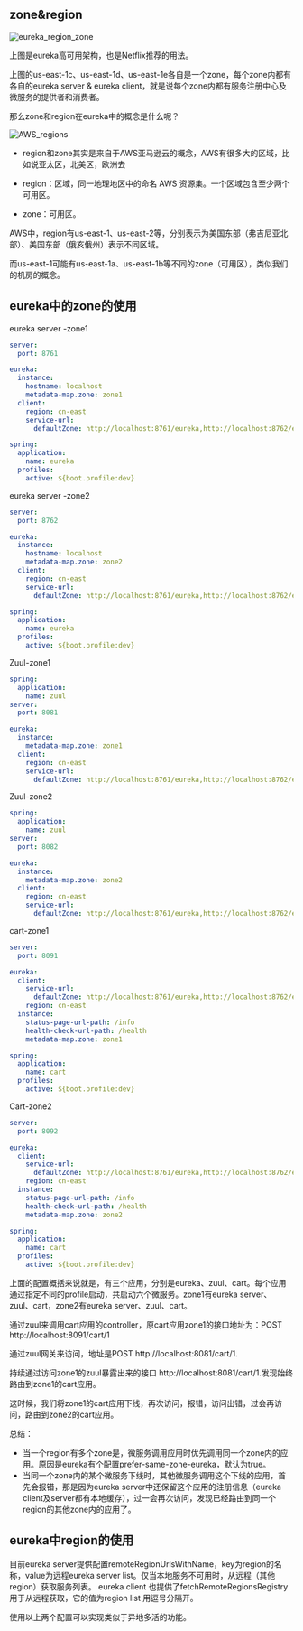 ## zone&region

![eureka_region_zone](/Users/wangwangxiaoteng/work/code/github/blogs/eureka_region_zone.png)

上图是eureka高可用架构，也是Netflix推荐的用法。

上图的us-east-1c、us-east-1d、us-east-1e各自是一个zone，每个zone内都有各自的eureka server & eureka client，就是说每个zone内都有服务注册中心及微服务的提供者和消费者。

那么zone和region在eureka中的概念是什么呢？

![AWS_regions](/Users/wangwangxiaoteng/work/code/github/blogs/AWS_regions.png)

- region和zone其实是来自于AWS亚马逊云的概念，AWS有很多大的区域，比如说亚太区，北美区，欧洲去
- region：区域，同一地理地区中的命名 AWS 资源集。一个区域包含至少两个可用区。

- zone：可用区。

AWS中，region有us-east-1、us-east-2等，分别表示为美国东部（弗吉尼亚北部）、美国东部（俄亥俄州）表示不同区域。

而us-east-1可能有us-east-1a、us-east-1b等不同的zone（可用区），类似我们的机房的概念。

## eureka中的zone的使用

eureka server -zone1

```yaml
server:
  port: 8761

eureka:
  instance:
    hostname: localhost
    metadata-map.zone: zone1
  client:
    region: cn-east
    service-url:
      defaultZone: http://localhost:8761/eureka,http://localhost:8762/eureka

spring:
  application:
    name: eureka
  profiles:
    active: ${boot.profile:dev}
```

eureka server -zone2

```yaml
server:
  port: 8762

eureka:
  instance:
    hostname: localhost
    metadata-map.zone: zone2
  client:
    region: cn-east
    service-url:
      defaultZone: http://localhost:8761/eureka,http://localhost:8762/eureka

spring:
  application:
    name: eureka
  profiles:
    active: ${boot.profile:dev}
```

Zuul-zone1

```yaml
spring:
  application:
    name: zuul
server:
  port: 8081

eureka:
  instance:
    metadata-map.zone: zone1
  client:
  	region: cn-east
    service-url:
      defaultZone: http://localhost:8761/eureka,http://localhost:8762/eureka
```

Zuul-zone2

```yaml
spring:
  application:
    name: zuul
server:
  port: 8082

eureka:
  instance:
    metadata-map.zone: zone2
  client:
  	region: cn-east
    service-url:
      defaultZone: http://localhost:8761/eureka,http://localhost:8762/eureka
```

cart-zone1

```yaml
server:
  port: 8091

eureka:
  client:
    service-url:
      defaultZone: http://localhost:8761/eureka,http://localhost:8762/eureka
    region: cn-east  
  instance:
    status-page-url-path: /info
    health-check-url-path: /health
    metadata-map.zone: zone1    

spring:
  application:
    name: cart
  profiles:
    active: ${boot.profile:dev}
```

Cart-zone2

```yaml
server:
  port: 8092

eureka:
  client:
    service-url:
      defaultZone: http://localhost:8761/eureka,http://localhost:8762/eureka
    region: cn-east  
  instance:
    status-page-url-path: /info
    health-check-url-path: /health
    metadata-map.zone: zone2    

spring:
  application:
    name: cart
  profiles:
    active: ${boot.profile:dev}
```

上面的配置概括来说就是，有三个应用，分别是eureka、zuul、cart。每个应用通过指定不同的profile启动，共启动六个微服务。zone1有eureka server、zuul、cart，zone2有eureka server、zuul、cart。

通过zuul来调用cart应用的controller，原cart应用zone1的接口地址为：POST http://localhost:8091/cart/1

通过zuul网关来访问，地址是POST   http://localhost:8081/cart/1.

持续通过访问zone1的zuul暴露出来的接口 http://localhost:8081/cart/1.发现始终路由到zone1的cart应用。

这时候，我们将zone1的cart应用下线，再次访问，报错，访问出错，过会再访问，路由到zone2的cart应用。

总结：

- 当一个region有多个zone是，微服务调用应用时优先调用同一个zone内的应用。原因是eureka有个配置prefer-same-zone-eureka，默认为true。
- 当同一个zone内的某个微服务下线时，其他微服务调用这个下线的应用，首先会报错，那是因为eureka server中还保留这个应用的注册信息（eureka client及server都有本地缓存），过一会再次访问，发现已经路由到同一个region的其他zone内的应用了。

## eureka中region的使用

目前eureka server提供配置remoteRegionUrlsWithName，key为region的名称，value为远程eureka server list。仅当本地服务不可用时，从远程（其他region）获取服务列表。
eureka client 也提供了fetchRemoteRegionsRegistry用于从远程获取，它的值为region list 用逗号分隔开。

使用以上两个配置可以实现类似于异地多活的功能。
